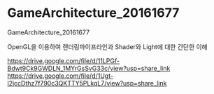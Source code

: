 # GameArchitecture_20161677
 GameArchitecture_20161677

OpenGL을 이용하여 랜더링파이프라인과 Shader와 Light에 대한 간단한 이해

https://drive.google.com/file/d/11LPGf-Bdwt9Ck9GWDLN_1MYrGsSvG33c/view?usp=share_link
https://drive.google.com/file/d/1Ugt-l2jccDthz7f790c3QKTTY5PLkqL7/view?usp=share_link
